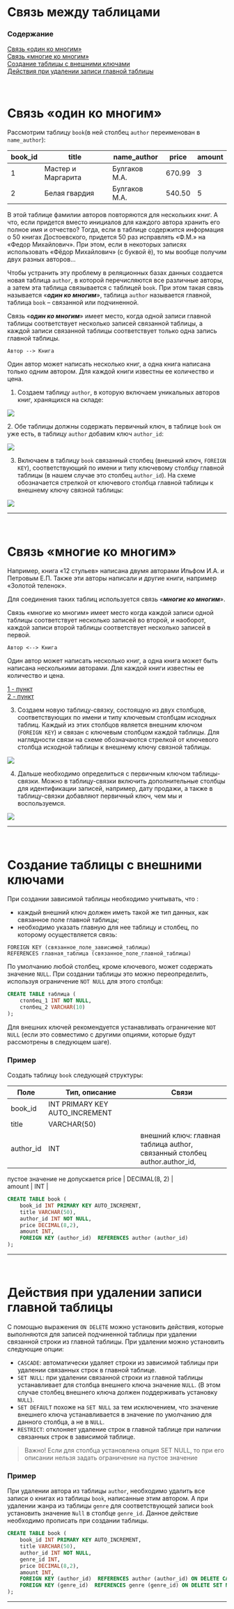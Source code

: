 # Связь между таблицами

### Содержание
[Связь «один ко многим»](#T1)<br>
[Связь «многие ко многим»](#T2)<br>
[Создание таблицы с внешними ключами](#T3)<br>
[Действия при удалении записи главной таблицы](#T4)<br>

<br>

<a name="T1"></a>
# Связь «один ко многим»

Рассмотрим таблицу `book`(в ней столбец `author` переименован в `name_author`):

book_id | title | name_author | price | amount |
------  | ----- | ----------  | ----- | ------ |
1       | Мастер и Маргарита  | Булгаков М.А. | 670.99 | 3     |
2       | Белая гвардия      | Булгаков М.А. | 540.50 | 5     |

В этой таблице фамилии авторов повторяются для нескольких книг. А что, если придется вместо инициалов для каждого автора хранить его полное имя и отчество? Тогда, если в таблице содержится информация о 50 книгах Достоевского, придется 50 раз исправлять «Ф.М.» на «Федор Михайлович». При этом, если в некоторых записях использовать «Фёдор Михайлович» (c буквой ё), то мы вообще получим двух разных авторов... 

Чтобы устранить эту проблему в реляционных базах данных создается новая таблица `author`,  в которой перечисляются все различные авторы, а затем эта таблица связывается с таблицей `book`. При этом такая связь называется «***один ко многим***», таблица `author` называется главной, таблица `book` – связанной или подчиненной. 

Связь «***один ко многим***» имеет место, когда одной записи главной таблицы соответствует несколько записей связанной таблицы, а каждой записи связанной таблицы соответствует только одна запись главной таблицы.

`Автор --> Книга`

Один автор может написать несколько книг, а одна книга написана только одним автором. Для каждой книги известны ее количество и цена.

<a name="S1"></a>
1. Создаем таблицу `author`,  в которую включаем уникальных авторов книг, хранящихся на складе:

<img src="img/t6.jpg" >

<a name="S2"></a>
2. Обе таблицы должны содержать первичный ключ, в таблице  `book` он уже есть,  в таблицу `author` добавим ключ `author_id`:

<img src="img/t7.jpg" >

3. Включаем в таблицу `book` связанный столбец (внешний ключ, `FOREIGN KEY`), соответствующий по имени и типу ключевому столбцу главной таблицы (в нашем случае это столбец `author_id`). На схеме обозначается стрелкой от ключевого столбца главной таблицы к внешнему ключу связной таблицы:

<img src="img/t8.jpg" >

___
<br>

<a name="T2"></a>
# Связь «многие ко многим»

Например, книга «12 стульев» написана двумя авторами Ильфом И.А. и Петровым Е.П. Также эти авторы написали и другие книги, например «Золотой теленок».

Для соединения таких таблиц используется связь «***многие ко многим***».

Связь «многие ко многим» имеет место когда каждой записи одной таблицы соответствует несколько записей во второй, и наоборот, каждой записи второй таблицы соответствует несколько записей в первой.

`Автор <--> Книга`

Один автор может написать несколько книг, а одна книга может быть написана несколькими авторами. Для каждой книги известны ее количество и цена.

[1 - пункт](#S1)<br>
[2 - пункт](#S2)<br>

3. Создаем новую таблицу-связку, состоящую из двух столбцов, соответствующих по имени и типу ключевым столбцам исходных таблиц. Каждый из этих столбцов является внешним ключом (`FOREIGN KEY`)  и связан с ключевым столбцом каждой таблицы. Для наглядности связи на схеме обозначаются стрелкой от ключевого столбца исходной таблицы к внешнему ключу связной таблицы.

<img src="img/t9.jpg" >

4. Дальше необходимо определиться с первичным ключом таблицы-связки. Можно в таблицу-связки включить дополнительные столбцы для идентификации записей, например, дату продажи, а также в таблицу-связки добавляют первичный ключ, чем мы и воспользуемся.

<img src="img/t10.jpg" >

___
<br>


<a name="T3"></a>
# Создание таблицы с внешними ключами

При создании зависимой таблицы необходимо учитывать, что :

+ каждый внешний ключ должен иметь такой же тип данных, как связанное поле главной таблицы;
+ необходимо указать главную для нее таблицу и столбец, по которому осуществляется связь:

```
FOREIGN KEY (связанное_поле_зависимой_таблицы)  
REFERENCES главная_таблица (связанное_поле_главной_таблицы)
```

По умолчанию любой столбец, кроме ключевого, может содержать значение `NULL`. При создании таблицы это можно переопределить, используя ограничение `NOT NULL` для этого столбца:

```sql
CREATE TABLE таблица (
    столбец_1 INT NOT NULL, 
    столбец_2 VARCHAR(10) 
);
```

Для внешних ключей рекомендуется устанавливать ограничение `NOT NULL` (если это совместимо с другими опциями, которые будут рассмотрены в следующем шаге).

### **Пример**

Создать таблицу `book` следующей структуры:

Поле | Тип, описание | Связи
---- | ------------  | ----
book_id | INT PRIMARY KEY AUTO_INCREMENT|	 
title | VARCHAR(50)|
author_id | INT | внешний ключ: главная таблица author, <br>связанный столбец author.author_id,
пустое значение не допускается
price | DECIMAL(8, 2) |	 
amount | INT |	 

```sql
CREATE TABLE book (
    book_id INT PRIMARY KEY AUTO_INCREMENT, 
    title VARCHAR(50), 
    author_id INT NOT NULL, 
    price DECIMAL(8,2), 
    amount INT, 
    FOREIGN KEY (author_id)  REFERENCES author (author_id) 
);
```
___
<br>

<a name="T4"></a>
# Действия при удалении записи главной таблицы

С помощью выражения `ON DELETE` можно установить действия, которые выполняются для записей подчиненной таблицы при удалении связанной строки из главной таблицы. При удалении можно установить следующие опции:

+ `CASCADE`: автоматически удаляет строки из зависимой таблицы при удалении  связанных строк в главной таблице.
+ `SET NULL`: при удалении  связанной строки из главной таблицы устанавливает для столбца внешнего ключа значение `NULL`. (В этом случае столбец внешнего ключа должен поддерживать установку `NULL`).
+ `SET DEFAULT` похоже на `SET NULL` за тем исключением, что значение  внешнего ключа устанавливается в значение по умолчанию для данного столбца, а не в `NULL`.
+ `RESTRICT`: отклоняет удаление строк в главной таблице при наличии связанных строк в зависимой таблице.

> Важно! Если для столбца установлена опция SET NULL, то при его описании нельзя задать ограничение на пустое значение

### **Пример**

При удалении автора из таблицы `author`, необходимо удалить все записи о книгах из таблицы `book`, написанные этим автором. А при удалении жанра из таблицы `genre` для соответствующей записи `book` установить значение `Null` в столбце `genre_id`. Данное действие необходимо прописать при создании таблицы.

```sql
CREATE TABLE book (
    book_id INT PRIMARY KEY AUTO_INCREMENT, 
    title VARCHAR(50), 
    author_id INT NOT NULL,
    genre_id INT,
    price DECIMAL(8,2), 
    amount INT, 
    FOREIGN KEY (author_id)  REFERENCES author (author_id) ON DELETE CASCADE,
    FOREIGN KEY (genre_id)  REFERENCES genre (genre_id) ON DELETE SET NULL
);
```
___
<br>
